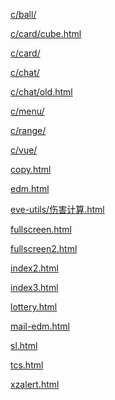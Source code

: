 
<p><a href="c/ball/index.html">c/ball/</a><p>
<p><a href="c/card/cube.html">c/card/cube.html</a><p>
<p><a href="c/card/index.html">c/card/</a><p>
<p><a href="c/chat/index.html">c/chat/</a><p>
<p><a href="c/chat/old.html">c/chat/old.html</a><p>
<p><a href="c/menu/index.html">c/menu/</a><p>
<p><a href="c/range/index.html">c/range/</a><p>
<p><a href="c/vue/index.html">c/vue/</a><p>
<p><a href="copy.html">copy.html</a><p>
<p><a href="edm.html">edm.html</a><p>
<p><a href="eve-utils/伤害计算.html">eve-utils/伤害计算.html</a><p>
<p><a href="fullscreen.html">fullscreen.html</a><p>
<p><a href="fullscreen2.html">fullscreen2.html</a><p>
<p><a href="index2.html">index2.html</a><p>
<p><a href="index3.html">index3.html</a><p>
<p><a href="lottery.html">lottery.html</a><p>
<p><a href="mail-edm.html">mail-edm.html</a><p>
<p><a href="sl.html">sl.html</a><p>
<p><a href="tcs.html">tcs.html</a><p>
<p><a href="xzalert.html">xzalert.html</a><p>
